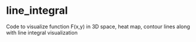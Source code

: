 # line_integral
Code to visualize function F(x,y) in 3D space, heat map, contour lines along with line integral visualization
